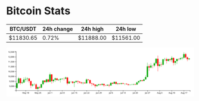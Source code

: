 # Bitcoin Stats

BTC/USDT|24h change|24h high|24h low|
|---|---|---|---|
|$11830.65|0.72%|$11888.00|$11561.00|

<img src="./chart.svg">
